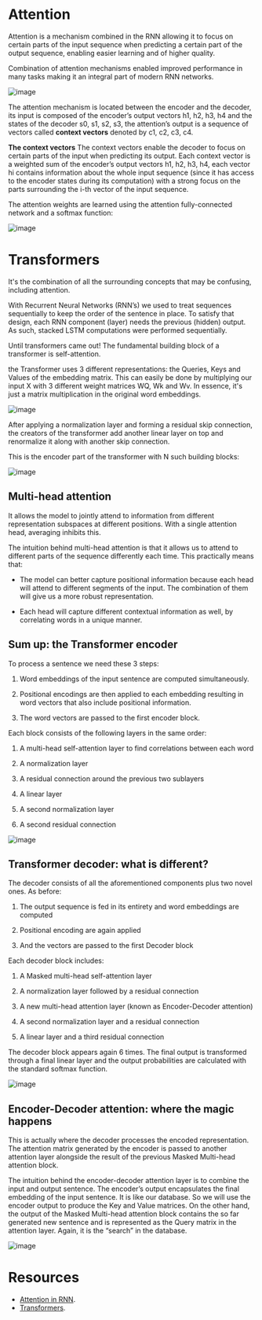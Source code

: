 # Attention 

Attention is a mechanism combined in the RNN allowing it to focus on certain parts of the input sequence when predicting a certain part of the output sequence, enabling easier learning and of higher quality.

Combination of attention mechanisms enabled improved performance in many tasks making it an integral part of modern RNN networks.

![image](https://miro.medium.com/max/1838/1*wnXVyE8LXPfODvB_Z5vu8A.jpeg)

The attention mechanism is located between the encoder and the decoder, its input is composed of the encoder’s output vectors h1, h2, h3, h4 and the states of the decoder s0, s1, s2, s3, the attention’s output is a sequence of vectors called **context vectors** denoted by c1, c2, c3, c4.


**The context vectors**
The context vectors enable the decoder to focus on certain parts of the input when predicting its output. Each context vector is a weighted sum of the encoder’s output vectors h1, h2, h3, h4, each vector hi contains information about the whole input sequence (since it has access to the encoder states during its computation) with a strong focus on the parts surrounding the i-th vector of the input sequence.

The attention weights are learned using the attention fully-connected network and a softmax function:

![image](https://miro.medium.com/max/1400/1*wxv56cPyJdrEFSkknrlP-A.jpeg)

# Transformers


It's the combination of all the surrounding concepts that may be confusing, including attention.

With Recurrent Neural Networks (RNN’s) we used to treat sequences sequentially to keep the order of the sentence in place. To satisfy that design, each RNN component (layer) needs the previous (hidden) output. As such, stacked LSTM computations were performed sequentially.

Until transformers came out! The fundamental building block of a transformer is self-attention. 


the Transformer uses 3 different representations: the Queries, Keys and Values of the embedding matrix.
This can easily be done by multiplying our input X with 3 different weight matrices WQ, Wk and Wv. In essence, it's just a matrix multiplication in the original word embeddings.

![image](https://theaisummer.com/static/56773616d30b9dcb31aa792f2d701276/3096d/key-query-value.png)

After applying a normalization layer and forming a residual skip connection, the creators of the transformer add another linear layer on top and renormalize it along with another skip connection.

This is the encoder part of the transformer with N such building blocks:

![image](https://theaisummer.com/static/dc71435f329458ee5cc09cb2ea09ebf8/7bc0b/encoder-without-multi-head.png)


## Multi-head attention 
It allows the model to jointly attend to information from different representation subspaces at different positions. With a single attention head, averaging inhibits this.

The intuition behind multi-head attention is that it allows us to attend to different parts of the sequence differently each time. This practically means that:

* The model can better capture positional information because each head will attend to different segments of the input. The combination of them will give us a more robust representation.

* Each head will capture different contextual information as well, by correlating words in a unique manner.


## Sum up: the Transformer encoder
To process a sentence we need these 3 steps:


1. Word embeddings of the input sentence are computed simultaneously.

2. Positional encodings are then applied to each embedding resulting in word vectors that also include positional information.

3. The word vectors are passed to the first encoder block.

Each block consists of the following layers in the same order:


1. A multi-head self-attention layer to find correlations between each word
2. A normalization layer
3. A residual connection around the previous two sublayers

4. A linear layer

5. A second normalization layer

6. A second residual connection

![image](https://theaisummer.com/static/18072c01858310b080b3b6d9b4950175/e45a9/encoder.png)



## Transformer decoder: what is different?
The decoder consists of all the aforementioned components plus two novel ones. As before:

1. The output sequence is fed in its entirety and word embeddings are computed

2. Positional encoding are again applied

3. And the vectors are passed to the first Decoder block

Each decoder block includes:

1. A Masked multi-head self-attention layer

2. A normalization layer followed by a residual connection

3. A new multi-head attention layer (known as Encoder-Decoder attention)

4. A second normalization layer and a residual connection

5. A linear layer and a third residual connection

The decoder block appears again 6 times. The final output is transformed through a final linear layer and the output probabilities are calculated with the standard softmax function.

![image](https://theaisummer.com/static/7d6c2aa7af90f14cf44d533cbf88726e/8ff13/decoder.png)


## Encoder-Decoder attention: where the magic happens

This is actually where the decoder processes the encoded representation. The attention matrix generated by the encoder is passed to another attention layer alongside the result of the previous Masked Multi-head attention block.

The intuition behind the encoder-decoder attention layer is to combine the input and output sentence. The encoder’s output encapsulates the final embedding of the input sentence. It is like our database. So we will use the encoder output to produce the Key and Value matrices. On the other hand, the output of the Masked Multi-head attention block contains the so far generated new sentence and is represented as the Query matrix in the attention layer. Again, it is the “search” in the database.


![image](https://user-images.githubusercontent.com/9198933/76093965-d5ca7a00-5f8f-11ea-9e7f-006571820d44.png)


# Resources
* [Attention in RNN](https://medium.datadriveninvestor.com/attention-in-rnns-321fbcd64f05).
* [Transformers](https://theaisummer.com/transformer/).